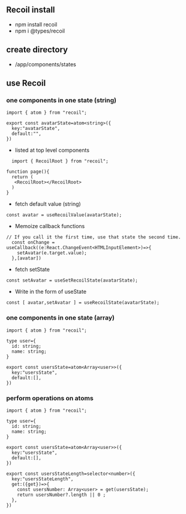 ## Recoil install

- npm install recoil
- npm i @types/recoil

## create directory

- /app/components/states

## use Recoil

### one components in one state (string)

```Typescript:avatarState.tsx
import { atom } from "recoil";

export const avatarState=atom<string>({
  key:"avatarState",
  default:"",
})
```

- listed at top level components

```Typescript:page.tsx
  import { RecoilRoot } from "recoil";

function page(){
  return (
   <RecoilRoot></RecoilRoot>
  )
}
```

- fetch default value (string)

`const avatar = useRecoilValue(avatarState);`

- Memoize callback functions

```Typescript:page.tsx
// If you call it the first time, use that state the second time.
  const onChange = useCallback((e:React.ChangeEvent<HTMLInputElement>)=>{
    setAvatar(e.target.value);
  },[avatar])
```

- fetch setState

`const setAvatar = useSetRecoilState(avatarState);`

- Write in the form of useState

`const [ avatar,setAvatar ] = useRecoilState(avatarState);`

### one components in one state (array)

```Typescript:usersState.tsx
import { atom } from "recoil";

type user={
  id: string;
  name: string;
}

export const usersState=atom<Array<user>>({
  key:"usersState",
  default:[],
})
```

### perform operations on atoms

```Typescript:usersState.tsx
import { atom } from "recoil";

type user={
  id: string;
  name: string;
}

export const usersState=atom<Array<user>>({
  key:"usersState",
  default:[],
})

export const usersStateLength=selector<number>({
  key:"usersStateLength",
  get:({get})=>{
    const usersNumber: Array<user> = get(usersState);
    return usersNumber?.length || 0 ;
  },
})
```
